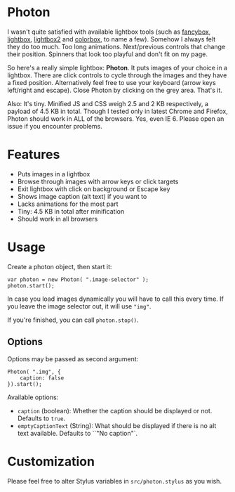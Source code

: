 # Photon

I wasn't quite satisfied with available lightbox tools (such as [fancybox](http://fancyapps.com/fancybox/), [lightbox](http://lokeshdhakar.com/projects/lightbox/), [lightbox2](http://lokeshdhakar.com/projects/lightbox2/) and [colorbox](http://www.jacklmoore.com/colorbox/), to name a few). Somehow I always felt they do too much. Too long animations. Next/previous controls that change their position. Spinners that look too playful and don't fit on my page.

So here's a really simple lightbox: **Photon**. It puts images of your choice in a lightbox. There are click controls to cycle through the images and they have a fixed position. Alternatively feel free to use your keyboard (arrow keys left/right and escape). Close Photon by clicking on the grey area. That's it. 

Also: It's tiny. Minified JS and CSS weigh 2.5 and 2 KB respectively, a payload of 4.5 KB in total. Though I tested only in latest Chrome and Firefox, Photon should work in ALL of the browsers. Yes, even IE 6. Please open an issue if you encounter problems.

# Features

* Puts images in a lightbox
* Browse through images with arrow keys or click targets
* Exit lightbox with click on background or Escape key
* Shows image caption (alt text) if you want to
* Lacks animations for the most part
* Tiny: 4.5 KB in total after minification
* Should work in all browsers

# Usage

Create a photon object, then start it:

    var photon = new Photon( ".image-selector" );
    photon.start();

In case you load images dynamically you will have to call this every time. If you leave the image selector out, it will use ``"img"``.

If you're finished, you can call ``photon.stop()``.

## Options

Options may be passed as second argument:

    Photon( ".img", {
		caption: false
    }).start();

Available options:

* ``caption`` (boolean): Whether the caption should be displayed or not. Defaults to ``true``.
* ``emptyCaptionText`` (String): What should be displayed if there is no alt text available. Defaults to ``"No caption"`.

# Customization

Please feel free to alter Stylus variables in ``src/photon.stylus`` as you wish.